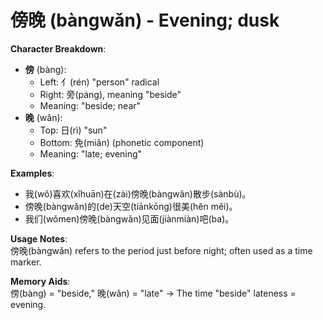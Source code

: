 # **傍晚 (bàngwǎn) - Evening; dusk**

**Character Breakdown**:  
- **傍** (bàng):
  - Left: 亻(rén) "person" radical
  - Right: 旁(páng), meaning "beside"
  - Meaning: "beside; near"  
- **晚** (wǎn):
  - Top: 日(rì) "sun"
  - Bottom: 免(miǎn) (phonetic component)
  - Meaning: "late; evening"

**Examples**:  
- 我(wǒ)喜欢(xǐhuān)在(zài)傍晚(bàngwǎn)散步(sànbù)。  
- 傍晚(bàngwǎn)的(de)天空(tiānkōng)很美(hěn měi)。  
- 我们(wǒmen)傍晚(bàngwǎn)见面(jiànmiàn)吧(ba)。

**Usage Notes**:  
傍晚(bàngwǎn) refers to the period just before night; often used as a time marker.

**Memory Aids**:  
傍(bàng) = "beside," 晚(wǎn) = "late" → The time "beside" lateness = evening.